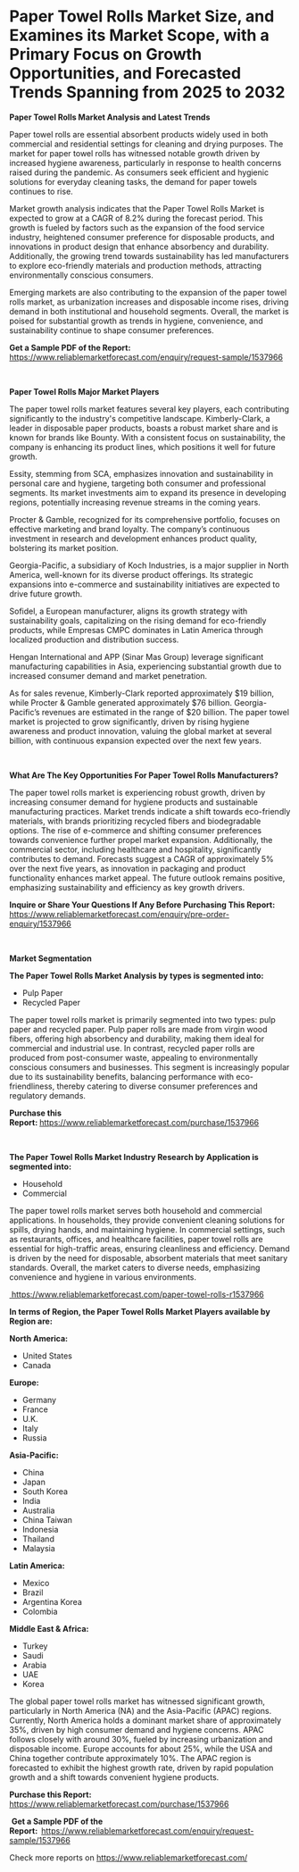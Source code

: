 <p><h1>Paper Towel Rolls Market Size, and Examines its Market Scope, with a Primary Focus on Growth Opportunities, and Forecasted Trends Spanning from 2025 to 2032</h1></p><p><strong>Paper Towel Rolls Market Analysis and Latest Trends</strong></p>
<p><p>Paper towel rolls are essential absorbent products widely used in both commercial and residential settings for cleaning and drying purposes. The market for paper towel rolls has witnessed notable growth driven by increased hygiene awareness, particularly in response to health concerns raised during the pandemic. As consumers seek efficient and hygienic solutions for everyday cleaning tasks, the demand for paper towels continues to rise.</p><p>Market growth analysis indicates that the Paper Towel Rolls Market is expected to grow at a CAGR of 8.2% during the forecast period. This growth is fueled by factors such as the expansion of the food service industry, heightened consumer preference for disposable products, and innovations in product design that enhance absorbency and durability. Additionally, the growing trend towards sustainability has led manufacturers to explore eco-friendly materials and production methods, attracting environmentally conscious consumers.</p><p>Emerging markets are also contributing to the expansion of the paper towel rolls market, as urbanization increases and disposable income rises, driving demand in both institutional and household segments. Overall, the market is poised for substantial growth as trends in hygiene, convenience, and sustainability continue to shape consumer preferences.</p></p>
<p><strong>Get a Sample PDF of the Report:&nbsp;</strong> <a href="https://www.reliablemarketforecast.com/enquiry/request-sample/1537966?utm_campaign=2533&utm_medium=2&utm_source=Github&utm_content=ia&utm_term=05042025&utm_id=paper-towel-rolls">https://www.reliablemarketforecast.com/enquiry/request-sample/1537966</a></p>
<p>&nbsp;</p>
<p><strong>Paper Towel Rolls Major Market Players</strong></p>
<p><p>The paper towel rolls market features several key players, each contributing significantly to the industry's competitive landscape. Kimberly-Clark, a leader in disposable paper products, boasts a robust market share and is known for brands like Bounty. With a consistent focus on sustainability, the company is enhancing its product lines, which positions it well for future growth.</p><p>Essity, stemming from SCA, emphasizes innovation and sustainability in personal care and hygiene, targeting both consumer and professional segments. Its market investments aim to expand its presence in developing regions, potentially increasing revenue streams in the coming years.</p><p>Procter & Gamble, recognized for its comprehensive portfolio, focuses on effective marketing and brand loyalty. The company’s continuous investment in research and development enhances product quality, bolstering its market position.</p><p>Georgia-Pacific, a subsidiary of Koch Industries, is a major supplier in North America, well-known for its diverse product offerings. Its strategic expansions into e-commerce and sustainability initiatives are expected to drive future growth.</p><p>Sofidel, a European manufacturer, aligns its growth strategy with sustainability goals, capitalizing on the rising demand for eco-friendly products, while Empresas CMPC dominates in Latin America through localized production and distribution success.</p><p>Hengan International and APP (Sinar Mas Group) leverage significant manufacturing capabilities in Asia, experiencing substantial growth due to increased consumer demand and market penetration.</p><p>As for sales revenue, Kimberly-Clark reported approximately $19 billion, while Procter & Gamble generated approximately $76 billion. Georgia-Pacific’s revenues are estimated in the range of $20 billion. The paper towel market is projected to grow significantly, driven by rising hygiene awareness and product innovation, valuing the global market at several billion, with continuous expansion expected over the next few years.</p></p>
<p>&nbsp;</p>
<p><strong>What Are The Key Opportunities For Paper Towel Rolls Manufacturers?</strong></p>
<p><p>The paper towel rolls market is experiencing robust growth, driven by increasing consumer demand for hygiene products and sustainable manufacturing practices. Market trends indicate a shift towards eco-friendly materials, with brands prioritizing recycled fibers and biodegradable options. The rise of e-commerce and shifting consumer preferences towards convenience further propel market expansion. Additionally, the commercial sector, including healthcare and hospitality, significantly contributes to demand. Forecasts suggest a CAGR of approximately 5% over the next five years, as innovation in packaging and product functionality enhances market appeal. The future outlook remains positive, emphasizing sustainability and efficiency as key growth drivers.</p></p>
<p><strong>Inquire or Share Your Questions If Any Before Purchasing This Report:</strong> <a href="https://www.reliablemarketforecast.com/enquiry/pre-order-enquiry/1537966?utm_campaign=2533&utm_medium=2&utm_source=Github&utm_content=ia&utm_term=05042025&utm_id=paper-towel-rolls">https://www.reliablemarketforecast.com/enquiry/pre-order-enquiry/1537966</a></p>
<p>&nbsp;</p>
<p><strong>Market Segmentation</strong></p>
<p><strong>The Paper Towel Rolls Market Analysis by types is segmented into:</strong></p>
<p><ul><li>Pulp Paper</li><li>Recycled Paper</li></ul></p>
<p><p>The paper towel rolls market is primarily segmented into two types: pulp paper and recycled paper. Pulp paper rolls are made from virgin wood fibers, offering high absorbency and durability, making them ideal for commercial and industrial use. In contrast, recycled paper rolls are produced from post-consumer waste, appealing to environmentally conscious consumers and businesses. This segment is increasingly popular due to its sustainability benefits, balancing performance with eco-friendliness, thereby catering to diverse consumer preferences and regulatory demands.</p></p>
<p><strong>Purchase this Report:&nbsp;</strong><a href="https://www.reliablemarketforecast.com/purchase/1537966?utm_campaign=2533&utm_medium=2&utm_source=Github&utm_content=ia&utm_term=05042025&utm_id=paper-towel-rolls">https://www.reliablemarketforecast.com/purchase/1537966</a></p>
<p>&nbsp;</p>
<p><strong>The Paper Towel Rolls Market Industry Research by Application is segmented into:</strong></p>
<p><ul><li>Household</li><li>Commercial</li></ul></p>
<p><p>The paper towel rolls market serves both household and commercial applications. In households, they provide convenient cleaning solutions for spills, drying hands, and maintaining hygiene. In commercial settings, such as restaurants, offices, and healthcare facilities, paper towel rolls are essential for high-traffic areas, ensuring cleanliness and efficiency. Demand is driven by the need for disposable, absorbent materials that meet sanitary standards. Overall, the market caters to diverse needs, emphasizing convenience and hygiene in various environments.</p></p>
<p><a href="https://www.reliablemarketforecast.com/paper-towel-rolls-r1537966?utm_campaign=2533&utm_medium=2&utm_source=Github&utm_content=ia&utm_term=05042025&utm_id=paper-towel-rolls">&nbsp;https://www.reliablemarketforecast.com/paper-towel-rolls-r1537966</a></p>
<p><strong>In terms of Region, the Paper Towel Rolls Market Players available by Region are:</strong></p>
<p>
    <p> <strong> North America: </strong>
        <ul>
            <li>United States</li>
            <li>Canada</li>
        </ul>
        </p> 
    <p> <strong> Europe: </strong>
        <ul>
            <li>Germany</li>
            <li>France</li>
            <li>U.K.</li>
            <li>Italy</li>
            <li>Russia</li>
        </ul>
        </p> 
    <p> <strong> Asia-Pacific: </strong>
        <ul>
            <li>China</li>
            <li>Japan</li>
            <li>South Korea</li>
            <li>India</li>
            <li>Australia</li>
            <li>China Taiwan</li>
            <li>Indonesia</li>
            <li>Thailand</li>
            <li>Malaysia</li>
        </ul>
        </p> 
    <p> <strong> Latin America: </strong>
        <ul>
            <li>Mexico</li>
            <li>Brazil</li>
            <li>Argentina Korea</li>
            <li>Colombia</li>
        </ul>
        </p> 
    <p> <strong> Middle East & Africa: </strong>
        <ul>
            <li>Turkey</li>
            <li>Saudi</li>
            <li>Arabia</li>
            <li>UAE</li>
            <li>Korea</li>
        </ul>
    </p>
    </p>
<p><p>The global paper towel rolls market has witnessed significant growth, particularly in North America (NA) and the Asia-Pacific (APAC) regions. Currently, North America holds a dominant market share of approximately 35%, driven by high consumer demand and hygiene concerns. APAC follows closely with around 30%, fueled by increasing urbanization and disposable income. Europe accounts for about 25%, while the USA and China together contribute approximately 10%. The APAC region is forecasted to exhibit the highest growth rate, driven by rapid population growth and a shift towards convenient hygiene products.</p></p>
<p><strong>Purchase this Report: </strong><a href="https://www.reliablemarketforecast.com/purchase/1537966?utm_campaign=2533&utm_medium=2&utm_source=Github&utm_content=ia&utm_term=05042025&utm_id=paper-towel-rolls">https://www.reliablemarketforecast.com/purchase/1537966</a></p>
<p>&nbsp;<strong>Get a Sample PDF of the Report:&nbsp;&nbsp;</strong><a href="https://www.reliablemarketforecast.com/enquiry/request-sample/1537966?utm_campaign=2533&utm_medium=2&utm_source=Github&utm_content=ia&utm_term=05042025&utm_id=paper-towel-rolls">https://www.reliablemarketforecast.com/enquiry/request-sample/1537966</a></p>
<p><strong></strong></p>
<p>Check more reports on <a href="https://www.reliablemarketforecast.com/?utm_campaign=2533&utm_medium=2&utm_source=Github&utm_content=ia&utm_term=05042025&utm_id=paper-towel-rolls">https://www.reliablemarketforecast.com/</a></p>